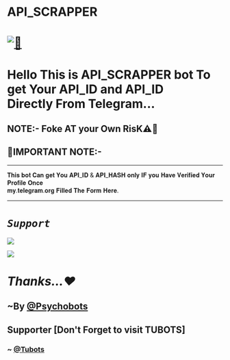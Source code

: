# API_SCRAPPER
# [![🥲](https://telegra.ph/file/07cb2a5eda120a3400e1e.jpg)](https://t.me/Api_ScrapperRoBot)

#    Hello This is API_SCRAPPER bot To get Your API_ID and API_ID <br> Directly From Telegram...
## NOTE:- Foke AT your Own RisK⚠️🚧

## 🛑IMPORTANT NOTE:-
<hr>
𝐓𝐡𝐢𝐬 𝐛𝐨𝐭 𝐂𝐚𝐧 𝐠𝐞𝐭 𝐘𝐨𝐮 𝐀𝐏𝐈_𝐈𝐃 & 𝐀𝐏𝐈_𝐇𝐀𝐒𝐇 𝐨𝐧𝐥𝐲 𝐈𝐅 𝐲𝐨𝐮 𝐇𝐚𝐯𝐞 𝐕𝐞𝐫𝐢𝐟𝐢𝐞𝐝 𝐘𝐨𝐮𝐫 𝐏𝐫𝐨𝐟𝐢𝐥𝐞 𝐎𝐧𝐜𝐞 <br> 𝐦𝐲.𝐭𝐞𝐥𝐞𝐠𝐫𝐚𝐦.𝐨𝐫𝐠 𝐅𝐢𝐥𝐥𝐞𝐝 𝐓𝐡𝐞 𝐅𝐨𝐫𝐦 𝐇𝐞𝐫𝐞.
<hr>

# <b><i> `Support` </i></b>


<a href="https://telegram.me/Psycho_Bots" target="_blank"><img src="https://img.shields.io/badge/Join-Channel-yellow.svg?style=for-the-badge&logo=Telegram"></a>

<a href="https://telegram.me/PsychoBots_Chat" target="_blank"><img src="https://img.shields.io/badge/Join-Support%20Group-brown.svg?style=for-the-badge&logo=Telegram"></a>

# <i> Thanks...❤️ </i>
## ~By [@Psychobots](https://t.me/Psycho_Bots)
## Supporter [Don't Forget to visit TUBOTS]
### ~ [@Tubots](https://t.me/tubots)
